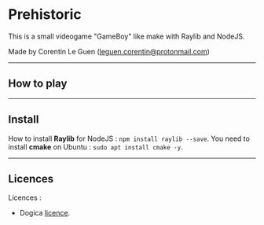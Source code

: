 # Prehistoric

This is a small videogame "GameBoy" like make with Raylib and NodeJS.

Made by Corentin Le Guen (leguen.corentin@protonmail.com)

---

## How to play

---

## Install

How to install **Raylib** for NodeJS : `npm install raylib --save`. You need to install **cmake** on Ubuntu : `sudo apt install cmake -y`.

---

## Licences

Licences :

- Dogica [licence](dogica_license.txt).